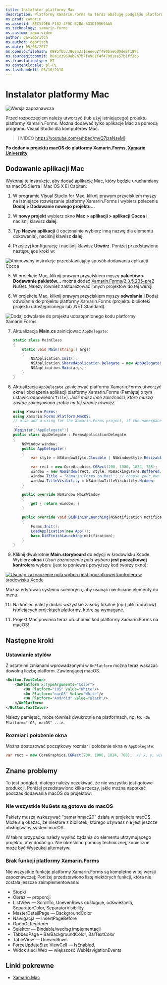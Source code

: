 ```yaml
---
title: Instalator platformy Mac
description: Platformy Xamarin.Forms ma teraz obsługę podglądu platformy Mac
ms.prod: xamarin
ms.assetid: EEC549E0-F182-4F9C-B2BA-B31D19569AA5
ms.technology: xamarin-forms
ms.custom: xamu-video
author: davidbritch
ms.author: dabritch
ms.date: 05/03/2017
ms.openlocfilehash: 0985fb533969a331ceee62f490bae600de9f189c
ms.sourcegitcommit: b0a1c3969ab2a7b7fe961f4f470d1aa57b1ff2c6
ms.translationtype: MT
ms.contentlocale: pl-PL
ms.lasthandoff: 05/10/2018
---
```

# <a name="mac-platform-setup"></a>Instalator platformy Mac

![Wersja zapoznawcza](~/media/shared/preview.png)

Przed rozpoczęciem należy utworzyć (lub użyj istniejącego) projektu platformy Xamarin.Forms.
Można dodawać tylko aplikacje Mac za pomocą programu Visual Studio dla komputerów Mac.

> [!VIDEO https://youtube.com/embed/mvQ7jzaNseM]

**Po dodaniu projektu macOS do platformy Xamarin.Forms, [Xamarin University](https://university.xamarin.com/)**

## <a name="adding-a-mac-app"></a>Dodawanie aplikacji Mac

Wykonaj te instrukcje, aby dodać aplikację Mac, który będzie uruchamiany na macOS Sierra i Mac OS X El Capitan:

1. W programie Visual Studio for Mac, kliknij prawym przyciskiem myszy na istniejące rozwiązanie platformy Xamarin.Forms i wybierz polecenie **Dodaj > Dodawanie nowego projektu...**

2. W **nowy projekt** wybierz okno **Mac > aplikacji > aplikacji Cocoa** i naciśnij klawisz **dalej**.

3. Typ **Nazwa aplikacji** (i opcjonalnie wybierz inną nazwę dla elementu dokowania), naciśnij klawisz **dalej**.

4. Przejrzyj konfigurację i naciśnij klawisz **Utwórz**. Poniżej przedstawiono następujące kroki w:

  ![Animowany instrukcje przedstawiający sposób dodawania aplikacji Cocoa](mac-images/add-macos-proj.gif)

5. W projekcie Mac, kliknij prawym przyciskiem myszy **pakietów > Dodawanie pakietów...**  można dodać [Xamarin.Forms/2.3.5.235-pre2](https://www.nuget.org/packages/Xamarin.Forms/2.3.5.235-pre2) NuGet. Należy również zaktualizować innych projektów do tej wersji.

6. W projekcie Mac, kliknij prawym przyciskiem myszy **odwołania** i Dodaj odwołanie do projektu platformy Xamarin.Forms (projektu biblioteki projektu udostępnionego lub .NET Standard).

  ![Dodaj odwołanie do projektu udostępnionego kodu platformy Xamarin.Forms](mac-images/references-sml.png)

7. Aktualizacja **Main.cs** zainicjować `AppDelegate`:

    ```csharp
    static class MainClass
    {
        static void Main(string[] args)
        {
            NSApplication.Init();
            NSApplication.SharedApplication.Delegate = new AppDelegate(); // add this line
            NSApplication.Main(args);
        }
    }
    ```

8. Aktualizacja `AppDelegate` zainicjować platformy Xamarin.Forms utworzyć okna i obciążenia aplikacji platformy Xamarin.Forms (Pamiętaj o tym ustawić odpowiedni `Title`). _Jeśli masz inne zależności, które muszą zostać zainicjowana zrobić na tej stronie również._

    ```csharp
    using Xamarin.Forms;
    using Xamarin.Forms.Platform.MacOS;
    // also add a using for the Xamarin.Forms project, if the namespace is different to this file
    ...
    [Register("AppDelegate")]
    public class AppDelegate : FormsApplicationDelegate
    {
        NSWindow window;
        public AppDelegate()
        {
            var style = NSWindowStyle.Closable | NSWindowStyle.Resizable | NSWindowStyle.Titled;

            var rect = new CoreGraphics.CGRect(200, 1000, 1024, 768);
            window = new NSWindow(rect, style, NSBackingStore.Buffered, false);
            window.Title = "Xamarin.Forms on Mac!"; // choose your own Title here
            window.TitleVisibility = NSWindowTitleVisibility.Hidden;
        }

        public override NSWindow MainWindow
        {
            get { return window; }
        }

        public override void DidFinishLaunching(NSNotification notification)
        {
            Forms.Init();
            LoadApplication(new App());
            base.DidFinishLaunching(notification);
        }
    }
    ```

9. Kliknij dwukrotnie **Main.storyboard** do edycji w środowisku Xcode. Wybierz **okna** i _Usuń zaznaczenie pola wyboru_ **jest początkowej kontrolera** wyboru (jest to ponieważ powyższy kod tworzy okno):

  [![Usunąć zaznaczenie pola wyboru jest początkowej kontrolera w środowisku Xcode](mac-images/xcode-init-controller-sml.png)](mac-images/xcode-init-controller.png#lightbox)

  Można edytować systemu scenorysu, aby usunąć niechciane elementy do menu.

10. Na koniec należy dodać wszystkie zasoby lokalne (np.) pliki obrazów) istniejących projektach platformy, które są wymagane.

11. Projekt Mac powinna teraz uruchomić kod platformy Xamarin.Forms na macOS!

## <a name="next-steps"></a>Następne kroki

### <a name="styling"></a>Ustawianie stylów

Z ostatnimi zmianami wprowadzonymi w `OnPlatform` można teraz wskazać dowolną liczbę platform. Zawierającej macOS.

```xml
<Button.TextColor>
    <OnPlatform x:TypeArguments="Color">
        <On Platform="iOS" Value="White"/>
        <On Platform="macOS" Value="White"/>
        <On Platform="Android" Value="Black"/>
    </OnPlatform>
</Button.TextColor>
```

Należy pamiętać, może również dwukrotnie na platformach, np. to: `<On Platform="iOS, macOS" ...>`.

### <a name="window-size-and-position"></a>Rozmiar i położenie okna

Można dostosować początkowy rozmiar i położenie okna w `AppDelegate`:

```csharp
var rect = new CoreGraphics.CGRect(200, 1000, 1024, 768);  // x, y, width, height
```

## <a name="known-issues"></a>Znane problemy

To jest podgląd, dlatego należy oczekiwać, że nie wszystko jest gotowe produkcji. Poniżej przedstawiono kilka rzeczy, jakie można napotkać podczas dodawania macOS do projektów:

### <a name="not-all-nugets-are-ready-for-macos"></a>Nie wszystkie NuGets są gotowe do macOS

Pakiety muszą wskazywać "xamarinmac20" działa w projekcie macOS. Może się okazać, że niektóre z bibliotek, którego używasz nie jest jeszcze obsługiwany system macOS.

W takim przypadku należy wysłać żądania do elementu utrzymującego projektu, aby dodać go. Nie określono pomocy technicznej, konieczne może być Wyszukaj alternatyw.

### <a name="missing-xamarinforms-features"></a>Brak funkcji platformy Xamarin.Forms

Nie wszystkie funkcje platformy Xamarin.Forms są kompletne w tej wersji zapoznawczej; Poniżej przedstawiono listę niektórych funkcji, która nie została jeszcze zaimplementowana:

* Stopki
* Obraz — proporcji
* ListView — ScrollTo, UnevenRows obsługuje, odświeżania, SeparatorColor, SeparatorVisibility
* MasterDetailPage — BackgroundColor
* Nawigacja — InsertPageBefore
* OpenGLRenderer
* Selektor — Bindable/według implementacji
* TabbedPage – BarBackgroundColor, BarTextColor
* TableView — UnevenRows
* ForceUpdateSize ViewCell — IsEnabled,
* Widok sieci Web — większość WebNavigationEvents


## <a name="related-links"></a>Linki pokrewne

- [Xamarin.Mac](~/mac/index.yml)
